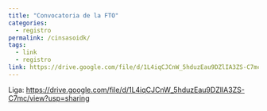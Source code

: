```yaml
---
title: "Convocatoria de la FTO"
categories:
  - registro
permalink: /cinsasoidk/
tags:
  - link
  - registro
link: https://drive.google.com/file/d/1L4iqCJCnW_5hduzEau9DZlIA3ZS-C7mc/view?usp=sharing
---
```


Liga:  https://drive.google.com/file/d/1L4iqCJCnW_5hduzEau9DZlIA3ZS-C7mc/view?usp=sharing